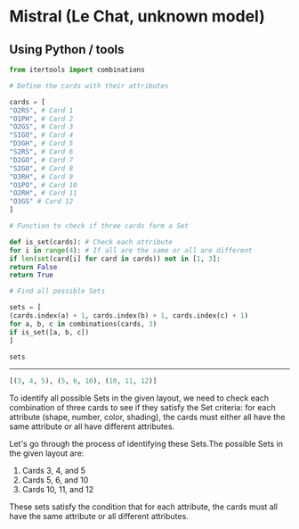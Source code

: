 # Mistral (Le Chat, unknown model)

## Using Python / tools

```python
from itertools import combinations

# Define the cards with their attributes

cards = [
"O2RS", # Card 1
"O1PH", # Card 2
"O2GS", # Card 3
"S1GO", # Card 4
"D3GH", # Card 5
"S2RS", # Card 6
"D2GO", # Card 7
"S2GO", # Card 8
"D3RH", # Card 9
"O1PO", # Card 10
"O2RH", # Card 11
"O3GS" # Card 12
]

# Function to check if three cards form a Set

def is_set(cards): # Check each attribute
for i in range(4): # If all are the same or all are different
if len(set(card[i] for card in cards)) not in [1, 3]:
return False
return True

# Find all possible Sets

sets = [
(cards.index(a) + 1, cards.index(b) + 1, cards.index(c) + 1)
for a, b, c in combinations(cards, 3)
if is_set([a, b, c])
]

sets
```

---

```python
[(3, 4, 5), (5, 6, 10), (10, 11, 12)]
```

To identify all possible Sets in the given layout, we need to check each combination of three cards to see if they satisfy the Set criteria: for each attribute (shape, number, color, shading), the cards must either all have the same attribute or all have different attributes.

Let's go through the process of identifying these Sets.The possible Sets in the given layout are:

1. Cards 3, 4, and 5
2. Cards 5, 6, and 10
3. Cards 10, 11, and 12

These sets satisfy the condition that for each attribute, the cards must all have the same attribute or all different attributes.
